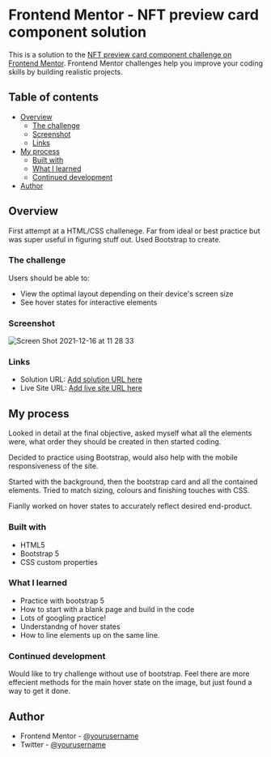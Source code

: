 # Frontend Mentor - NFT preview card component solution

This is a solution to the [NFT preview card component challenge on Frontend Mentor](https://www.frontendmentor.io/challenges/nft-preview-card-component-SbdUL_w0U). Frontend Mentor challenges help you improve your coding skills by building realistic projects. 

## Table of contents

- [Overview](#overview)
  - [The challenge](#the-challenge)
  - [Screenshot](#screenshot)
  - [Links](#links)
- [My process](#my-process)
  - [Built with](#built-with)
  - [What I learned](#what-i-learned)
  - [Continued development](#continued-development)
- [Author](#author)


## Overview

First attempt at a HTML/CSS challenege. Far from ideal or best practice but was super useful in figuring stuff out. Used Bootstrap to create.

### The challenge

Users should be able to:

- View the optimal layout depending on their device's screen size
- See hover states for interactive elements

### Screenshot

![Screen Shot 2021-12-16 at 11 28 33](https://user-images.githubusercontent.com/93501740/146274745-1104f1a7-596d-408f-afa6-942c52490271.png)


### Links

- Solution URL: [Add solution URL here](https://your-solution-url.com)
- Live Site URL: [Add live site URL here](https://your-live-site-url.com)

## My process

Looked in detail at the final objective, asked myself what all the elements were, what order they should be created in then started coding.

Decided to practice using Bootstrap, would also help with the mobile responsiveness of the site.

Started with the background, then the bootstrap card and all the contained elements. Tried to match sizing, colours and finishing touches with CSS. 

Fianlly worked on hover states to accurately reflect desired end-product.


### Built with

- HTML5
- Bootstrap 5
- CSS custom properties


### What I learned

- Practice with bootstrap 5
- How to start with a blank page and build in the code
- Lots of googling practice!
- Understandng of hover states 
- How to line elements up on the same line.


### Continued development

Would like to try challenge without use of bootstrap. Feel there are more effecient methods for the main hover state on the image, but just found a way to get it done. 


## Author

- Frontend Mentor - [@yourusername](https://www.frontendmentor.io/profile/pythonlewisH)
- Twitter - [@yourusername](https://www.twitter.com/pythonlewis)
